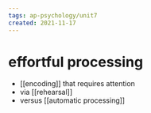 ```yaml
---
tags: ap-psychology/unit7 
created: 2021-11-17
---
```


# effortful processing

- [[encoding]] that requires attention
- via [[rehearsal]]
- versus [[automatic processing]] 

